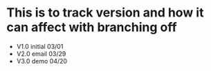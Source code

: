 # This is to track version and how it can affect with branching off

- V1.0 initial 03/01
- V2.0 email 03/29
- V3.0 demo 04/20
